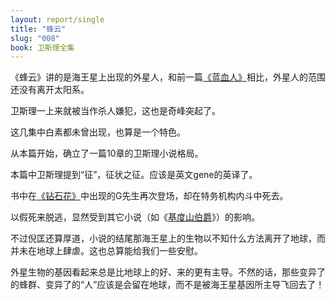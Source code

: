 ```yaml
---
layout: report/single
title: "蜂云"
slug: "008"
book: 卫斯理全集
---
```

《蜂云》讲的是海王星上出现的外星人，和前一篇[《蓝血人》]({{site.url}}/wesley/006.html)相比，外星人的范围还没有离开太阳系。

卫斯理一上来就被当作杀人嫌犯，这也是奇峰突起了。

这几集中白素都未曾出现，也算是一个特色。

从本篇开始，确立了一篇10章的卫斯理小说格局。

本篇中卫斯理提到“征”，征状之征。应该是英文gene的英译了。

书中在[《钻石花》]({{site.url}}/wesley/001.html)中出现的G先生再次登场，却在特务机构内斗中死去。

以假死来脱逃，显然受到其它小说（如《[基度山伯爵](https://rsywx.net/books/01024.html)》）的影响。

不过倪匡还算厚道，小说的结尾那海王星上的生物以不知什么方法离开了地球，而并未在地球上肆虐。这也总算能给我们一些安慰。

外星生物的基因看起来总是比地球上的好、来的更有主导。不然的话，那些变异了的蜂群、变异了的“人”应该是会留在地球，而不是被海王星基因所主导飞回去了！
